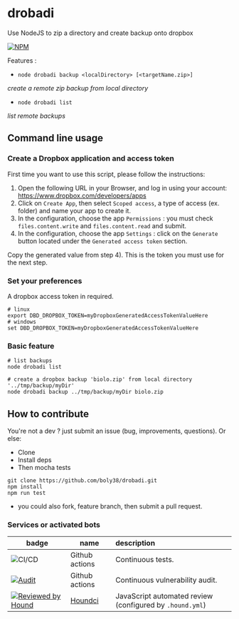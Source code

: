 # drobadi

Use NodeJS to zip a directory and create backup onto dropbox

[![NPM](https://nodei.co/npm/drobadi.png?compact=true)](https://npmjs.org/package/drobadi)

Features :
- `node drobadi backup <localDirectory> [<targetName.zip>]`

_create a remote zip backup from local directory_

- `node drobadi list` 

_list remote backups_


## Command line usage

### Create a Dropbox application and access token
First time you want to use this script, please follow the instructions:

1) Open the following URL in your Browser, and log in using your account: https://www.dropbox.com/developers/apps
2) Click on `Create App`, then select `Scoped access`, a type of access (ex. folder) and name your app to create it.
3) In the configuration, choose the app `Permissions` : you must check `files.content.write` and `files.content.read` and submit.
4) In the configuration, choose the app `Settings` : click on the `Generate` button located under 
the `Generated access token` section.

Copy the generated value from step 4). This is the token you must use for the next step.

### Set your preferences
A dropbox access token in required.


```
# linux
export DBD_DROPBOX_TOKEN=myDropboxGeneratedAccessTokenValueHere
# windows
set DBD_DROPBOX_TOKEN=myDropboxGeneratedAccessTokenValueHere
```

### Basic feature
```
# list backups
node drobadi list

# create a dropbox backup 'biolo.zip' from local directory '../tmp/backup/myDir'
node drobadi backup ../tmp/backup/myDir biolo.zip
```

## How to contribute
You're not a dev ? just submit an issue (bug, improvements, questions). Or else:
* Clone
* Install deps
* Then mocha tests
```
git clone https://github.com/boly38/drobadi.git
npm install
npm run test
```
* you could also fork, feature branch, then submit a pull request.

### Services or activated bots

| badge  | name   | description  |
|--------|-------|:--------|
| ![CI/CD](https://github.com/boly38/drobadi/workflows/drobadi-ci/badge.svg) |Github actions|Continuous tests.
| [![Audit](https://github.com/boly38/drobadi/actions/workflows/audit.yml/badge.svg)](https://github.com/boly38/ndrobadi/actions/workflows/audit.yml) |Github actions|Continuous vulnerability audit.
| [![Reviewed by Hound](https://img.shields.io/badge/Reviewed_by-Hound-8E64B0.svg)](https://houndci.com)|[Houndci](https://houndci.com/)|JavaScript  automated review (configured by `.hound.yml`)|


